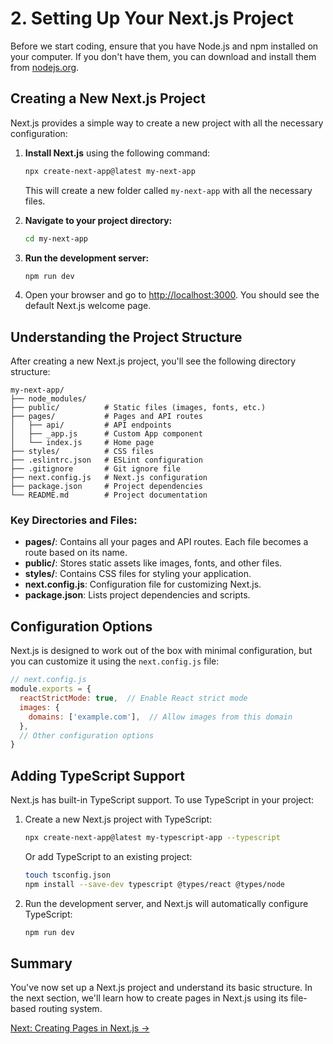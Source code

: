 # 2. Setting Up Your Next.js Project

Before we start coding, ensure that you have Node.js and npm installed on your computer. If you don't have them, you can download and install them from [nodejs.org](https://nodejs.org/).

## Creating a New Next.js Project

Next.js provides a simple way to create a new project with all the necessary configuration:

1. **Install Next.js** using the following command:

   ```bash
   npx create-next-app@latest my-next-app
   ```

   This will create a new folder called `my-next-app` with all the necessary files.

2. **Navigate to your project directory:**

   ```bash
   cd my-next-app
   ```

3. **Run the development server:**

   ```bash
   npm run dev
   ```

4. Open your browser and go to [http://localhost:3000](http://localhost:3000). You should see the default Next.js welcome page.

## Understanding the Project Structure

After creating a new Next.js project, you'll see the following directory structure:

```
my-next-app/
├── node_modules/
├── public/          # Static files (images, fonts, etc.)
├── pages/           # Pages and API routes
│   ├── api/         # API endpoints
│   ├── _app.js      # Custom App component
│   └── index.js     # Home page
├── styles/          # CSS files
├── .eslintrc.json   # ESLint configuration
├── .gitignore       # Git ignore file
├── next.config.js   # Next.js configuration
├── package.json     # Project dependencies
└── README.md        # Project documentation
```

### Key Directories and Files:

- **pages/**: Contains all your pages and API routes. Each file becomes a route based on its name.
- **public/**: Stores static assets like images, fonts, and other files.
- **styles/**: Contains CSS files for styling your application.
- **next.config.js**: Configuration file for customizing Next.js.
- **package.json**: Lists project dependencies and scripts.

## Configuration Options

Next.js is designed to work out of the box with minimal configuration, but you can customize it using the `next.config.js` file:

```javascript
// next.config.js
module.exports = {
  reactStrictMode: true,  // Enable React strict mode
  images: {
    domains: ['example.com'],  // Allow images from this domain
  },
  // Other configuration options
}
```

## Adding TypeScript Support

Next.js has built-in TypeScript support. To use TypeScript in your project:

1. Create a new Next.js project with TypeScript:

   ```bash
   npx create-next-app@latest my-typescript-app --typescript
   ```

   Or add TypeScript to an existing project:

   ```bash
   touch tsconfig.json
   npm install --save-dev typescript @types/react @types/node
   ```

2. Run the development server, and Next.js will automatically configure TypeScript:

   ```bash
   npm run dev
   ```

## Summary

You've now set up a Next.js project and understand its basic structure. In the next section, we'll learn how to create pages in Next.js using its file-based routing system.

[Next: Creating Pages in Next.js →](./3-creating-pages.md)
